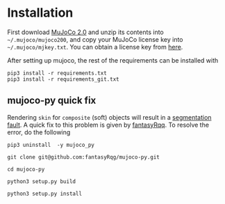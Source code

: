 # Installation 
First download [MuJoCo 2.0](https://www.roboti.us/index.html) and unzip its contents into `~/.mujoco/mujoco200`, and copy your MuJoCo license key into `~/.mujoco/mjkey.txt`. You can obtain a license key from [here](https://www.roboti.us/license.html).

After setting up mujoco, the rest of the requirements can be installed with
```
pip3 install -r requirements.txt
pip3 install -r requirements_git.txt
```

## mujoco-py quick fix 
Rendering `skin` for `composite` (soft) objects will result in a [segmentation fault](https://github.com/openai/mujoco-py/issues/373). A quick fix to this problem is given by [fantasyRqq](https://github.com/fantasyRqg/mujoco-py). To resolve the error, do the following
```
pip3 uninstall  -y mujoco_py

git clone git@github.com:fantasyRqg/mujoco-py.git

cd mujoco-py

python3 setup.py build

python3 setup.py install
```
